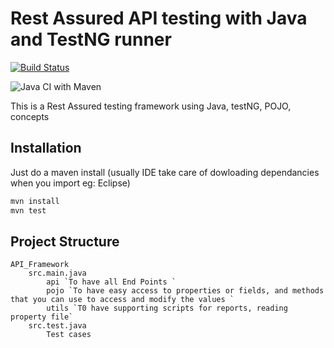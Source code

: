 # Rest Assured API testing with Java and TestNG runner
[![Build Status](https://travis-ci.com/johncena123456/Rest-Assured-Java-Framework.svg?branch=master)](https://travis-ci.com/johncena123456/Rest-Assured-Java-Framework)

![Java CI with Maven](https://github.com/johncena123456/Rest-Assured-Java-Framework/workflows/Java%20CI%20with%20Maven/badge.svg)

This is a Rest Assured testing framework using Java, testNG, POJO, concepts

## Installation
Just do a maven install (usually IDE take care of dowloading dependancies when you import eg: Eclipse)

```bash
mvn install 
mvn test
```

## Project Structure
```
API_Framework
	src.main.java
		api `To have all End Points `
		pojo `To have easy access to properties or fields, and methods that you can use to access and modify the values `
        utils `T0 have supporting scripts for reports, reading property file`
    src.test.java
        Test cases
```
